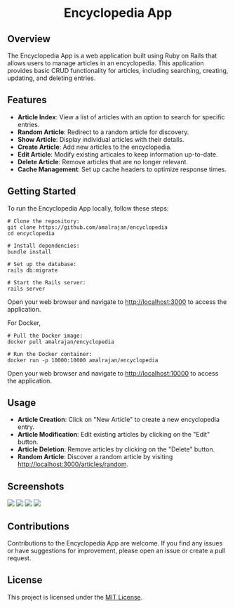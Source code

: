 <h1 align="center">Encyclopedia App</h1>

## Overview

The Encyclopedia App is a web application built using Ruby on Rails that allows users to manage articles in an encyclopedia. This application provides basic CRUD functionality for articles, including searching, creating, updating, and deleting entries.

## Features

- **Article Index**: View a list of articles with an option to search for specific entries.
- **Random Article**: Redirect to a random article for discovery.
- **Show Article**: Display individual articles with their details.
- **Create Article**: Add new articles to the encyclopedia.
- **Edit Article**: Modify existing articales to keep information up-to-date.
- **Delete Article**: Remove articles that are no longer relevant.
- **Cache Management**: Set up cache headers to optimize response times.

## Getting Started

To run the Encyclopedia App locally, follow these steps:

```
# Clone the repository:
git clone https://github.com/amalrajan/encyclopedia
cd encyclopedia

# Install dependencies:
bundle install

# Set up the database:
rails db:migrate

# Start the Rails server:
rails server
```

Open your web browser and navigate to [http://localhost:3000](http://localhost:3000) to access the application.


For Docker,

```
# Pull the Docker image:
docker pull amalrajan/encyclopedia

# Run the Docker container:
docker run -p 10000:10000 amalrajan/encyclopedia
```

Open your web browser and navigate to [http://localhost:10000](http://localhost:10000) to access the application.

## Usage

- **Article Creation**: Click on "New Article" to create a new encyclopedia entry.
- **Article Modification**: Edit existing articles by clicking on the "Edit" button.
- **Article Deletion**: Remove articles by clicking on the "Delete" button.
- **Random Article**: Discover a random article by visiting [http://localhost:3000/articles/random](http://localhost:3000/articles/random).


## Screenshots

<img src="https://ik.imagekit.io/5jrct2yttdr/encyclopedia-rails-github/Screenshot%202024-01-21%20203302_18ZM2g33f.png?updatedAt=1705887465328">

<img src="https://ik.imagekit.io/5jrct2yttdr/encyclopedia-rails-github/Screenshot%202024-01-21%20203239_4KuBA-RXU.png?updatedAt=1705887466573">

<img src="https://ik.imagekit.io/5jrct2yttdr/encyclopedia-rails-github/Screenshot%202024-01-21%20203632_NHagMwXE8.png?updatedAt=1705887464797">

<img src="https://ik.imagekit.io/5jrct2yttdr/encyclopedia-rails-github/Screenshot%202024-01-21%20202342_B3Y9t9ccB.png?updatedAt=1705887464873">

## Contributions

Contributions to the Encyclopedia App are welcome. If you find any issues or have suggestions for improvement, please open an issue or create a pull request.

## License

This project is licensed under the [MIT License](LICENSE).
